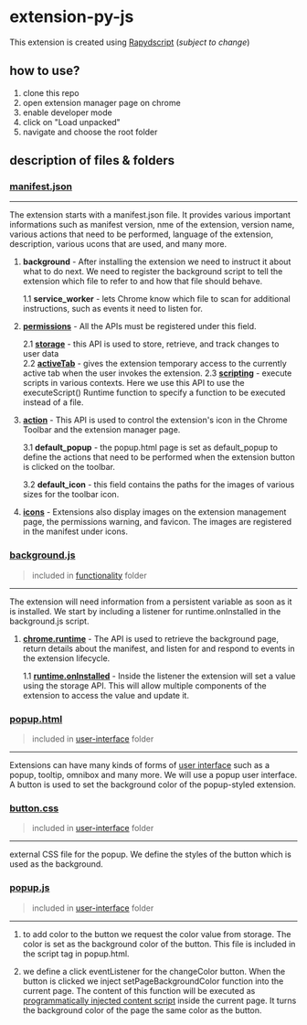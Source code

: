 # **extension-py-js**

This extension is created using [Rapydscript](https://openbase.com/js/rapydscript) (_subject to change_)

## **how to use?**

1. clone this repo
2. open extension manager page on chrome
3. enable developer mode
4. click on "Load unpacked"
5. navigate and choose the root folder

## **description of files & folders**

### [manifest.json](https://github.com/TARP-Fake-News-Identification-Portal/extension-py-js/blob/main/manifest.json)

---

The extension starts with a manifest.json file. It provides various important informations such as manifest version, nme of the extension, version name, various actions that need to be performed, language of the extension, description, various ucons that are used, and many more.

1. **background** - After installing the extension we need to instruct it about what to do next. We need to register the background script to tell the extension which file to refer to and how that file should behave.

   1.1 **service_worker** - lets Chrome know which file to scan for additional instructions, such as events it need to listen for.

2. **[permissions](https://developer.chrome.com/docs/extensions/reference/permissions/)** - All the APIs must be registered under this field.

   2.1 **[storage](https://developer.chrome.com/docs/extensions/reference/storage/)** - this API is used to store, retrieve, and track changes to user data  
   2.2 **[activeTab](https://developer.chrome.com/docs/extensions/mv3/manifest/activeTab/)** - gives the extension temporary access to the currently active tab when the user invokes the extension.
   2.3 **[scripting](https://developer.chrome.com/docs/extensions/reference/scripting/)** - execute scripts in various contexts. Here we use this API to use the executeScript() Runtime function to specify a function to be executed instead of a file.

3. **[action](https://developer.chrome.com/docs/extensions/reference/action/)** - This API is used to control the extension's icon in the Chrome Toolbar and the extension manager page.

   3.1 **default_popup** - the popup.html page is set as default_popup to define the actions that need to be performed when the extension button is clicked on the toolbar.

   3.2 **default_icon** - this field contains the paths for the images of various sizes for the toolbar icon.

4. **[icons](https://developer.chrome.com/docs/extensions/mv3/user_interface/#icon_size)** - Extensions also display images on the extension management page, the permissions warning, and favicon. The images are registered in the manifest under icons.

### [background.js](https://github.com/TARP-Fake-News-Identification-Portal/extension-py-js/blob/main/background.js)

> included in [functionality](https://github.com/TARP-Fake-News-Identification-Portal/extension-py-js/tree/main/functionality) folder

---

The extension will need information from a persistent variable as soon as it is installed. We start by including a listener for runtime.onInstalled in the background.js script.

1. **[chrome.runtime](https://developer.chrome.com/docs/extensions/reference/runtime)** - The API is used to retrieve the background page, return details about the manifest, and listen for and respond to events in the extension lifecycle.

   1.1 **[runtime.onInstalled](https://developer.chrome.com/docs/extensions/reference/runtime#event-onInstalled)** - Inside the listener the extension will set a value using the storage API. This will allow multiple components of the extension to access the value and update it.

### [popup.html](https://github.com/TARP-Fake-News-Identification-Portal/extension-py-js/blob/main/user-interface/popup.html)

> included in [user-interface](https://github.com/TARP-Fake-News-Identification-Portal/extension-py-js/tree/main/user-interface) folder

---

Extensions can have many kinds of forms of [user interface](https://developer.chrome.com/docs/extensions/mv3/user_interface/) such as a popup, tooltip, omnibox and many more. We will use a popup user interface. A button is used to set the background color of the popup-styled extension.

### [button.css](https://github.com/TARP-Fake-News-Identification-Portal/extension-py-js/blob/main/user-interface/button.css)

> included in [user-interface](https://github.com/TARP-Fake-News-Identification-Portal/extension-py-js/tree/main/user-interface) folder

---

external CSS file for the popup. We define the styles of the button which is used as the background.

### [popup.js](https://github.com/TARP-Fake-News-Identification-Portal/extension-py-js/blob/main/user-interface/popup.js)

> included in [user-interface](https://github.com/TARP-Fake-News-Identification-Portal/extension-py-js/tree/main/user-interface) folder

---

1. to add color to the button we request the color value from storage. The color is set as the background color of the button. This file is included in the script tag in popup.html.

2. we define a click eventListener for the changeColor button. When the button is clicked we inject setPageBackgroundColor function into the current page. The content of this function will be executed as [programmatically injected content script](https://developer.chrome.com/docs/extensions/mv3/content_scripts/#programmatic) inside the current page. It turns the background color of the page the same color as the button.
